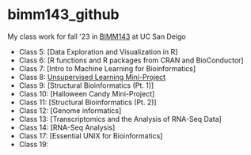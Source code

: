 # bimm143_github
My class work for fall '23 in [BIMM143](https://bioboot.github.io/bimm143_F23/) at UC San Deigo


- Class 5: [Data Exploration and Visualization in R]
- Class 6: [R functions and R packages from CRAN and BioConductor]
- Class 7: [Intro to Machine Learning for Bioinformatics]
- Class 8: [Unsupervised Learning Mini-Project](https://github.com/lawaters/bimm143_github/blob/main/Class%208/Class-8-lab.pdf)
- Class 9: [Structural Bioinformatics (Pt. 1)]
- Class 10: [Halloween Candy Mini-Project]
- Class 11: [Structural Bioinformatics (Pt. 2)]
- Class 12: [Genome informatics]
- Class 13: [Transcriptomics and the Analysis of RNA-Seq Data]
- Class 14: [RNA-Seq Analysis]
- Class 17: [Essential UNIX for Bioinformatics]
- Class 19:
